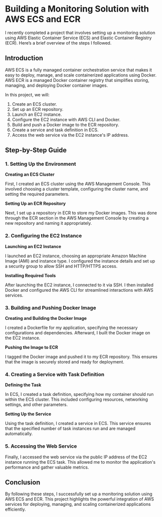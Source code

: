 # Building a Monitoring Solution with AWS ECS and ECR

I recently completed a project that involves setting up a monitoring solution using AWS Elastic Container Service (ECS) and Elastic Container Registry (ECR). Here’s a brief overview of the steps I followed.

## Introduction

AWS ECS is a fully managed container orchestration service that makes it easy to deploy, manage, and scale containerized applications using Docker. AWS ECR is a managed Docker container registry that simplifies storing, managing, and deploying Docker container images.

In this project, we will:
1. Create an ECS cluster.
2. Set up an ECR repository.
3. Launch an EC2 instance.
4. Configure the EC2 instance with AWS CLI and Docker.
5. Build and push a Docker image to the ECR repository.
6. Create a service and task definition in ECS.
7. Access the web service via the EC2 instance's IP address.

## Step-by-Step Guide

### 1. Setting Up the Environment

**Creating an ECS Cluster**

First, I created an ECS cluster using the AWS Management Console. This involved choosing a cluster template, configuring the cluster name, and setting the required parameters.

**Setting Up an ECR Repository**

Next, I set up a repository in ECR to store my Docker images. This was done through the ECR section in the AWS Management Console by creating a new repository and naming it appropriately.

### 2. Configuring the EC2 Instance

**Launching an EC2 Instance**

I launched an EC2 instance, choosing an appropriate Amazon Machine Image (AMI) and instance type. I configured the instance details and set up a security group to allow SSH and HTTP/HTTPS access.

**Installing Required Tools**

After launching the EC2 instance, I connected to it via SSH. I then installed Docker and configured the AWS CLI for streamlined interactions with AWS services.

### 3. Building and Pushing Docker Image

**Creating and Building the Docker Image**

I created a Dockerfile for my application, specifying the necessary configurations and dependencies. Afterward, I built the Docker image on the EC2 instance.

**Pushing the Image to ECR**

I tagged the Docker image and pushed it to my ECR repository. This ensures that the image is securely stored and ready for deployment.

### 4. Creating a Service with Task Definition

**Defining the Task**

In ECS, I created a task definition, specifying how my container should run within the ECS cluster. This included configuring resources, networking settings, and other parameters.

**Setting Up the Service**

Using the task definition, I created a service in ECS. This service ensures that the specified number of task instances run and are managed automatically.

### 5. Accessing the Web Service

Finally, I accessed the web service via the public IP address of the EC2 instance running the ECS task. This allowed me to monitor the application's performance and gather valuable metrics.

## Conclusion

By following these steps, I successfully set up a monitoring solution using AWS ECS and ECR. This project highlights the powerful integration of AWS services for deploying, managing, and scaling containerized applications efficiently.
